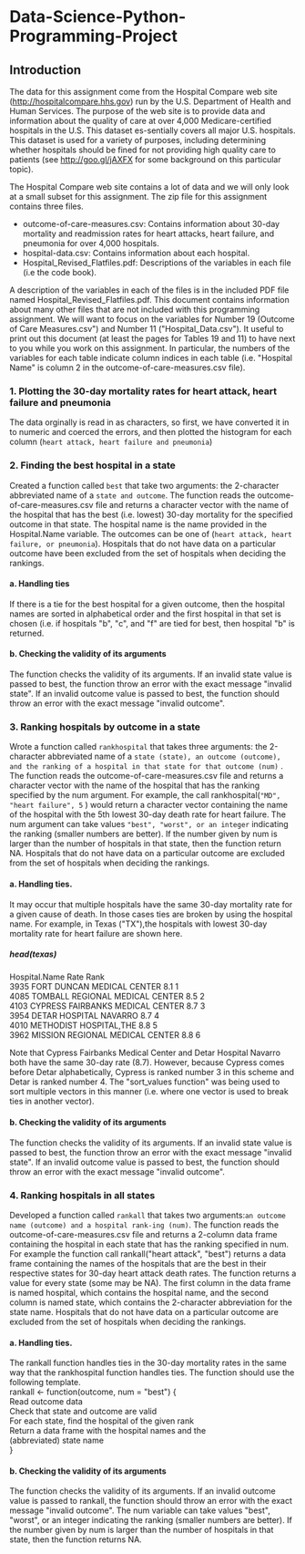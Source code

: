# Data-Science-Python-Programming-Project
## Introduction
The data for this assignment come from the Hospital Compare web site (http://hospitalcompare.hhs.gov) run by the U.S. Department of Health and Human Services. The purpose of the web site is to provide data and information about the quality of care at over 4,000 Medicare-certified hospitals in the U.S. This dataset es-sentially covers all major U.S. hospitals. This dataset is used for a variety of purposes, including determining whether hospitals should be fined for not providing high quality care to patients (see http://goo.gl/jAXFX for some background on this particular topic).

The Hospital Compare web site contains a lot of data and we will only look at a small subset for this assignment. The zip file for this assignment contains three files.

* outcome-of-care-measures.csv: Contains information about 30-day mortality and readmission rates for heart attacks, heart failure, and pneumonia for over 4,000 hospitals.
* hospital-data.csv: Contains information about each hospital.
* Hospital_Revised_Flatfiles.pdf: Descriptions of the variables in each file (i.e the code book).

A description of the variables in each of the files is in the included PDF file named Hospital_Revised_Flatfiles.pdf. This document contains information about many other files that are not included with this programming assignment. We will want to focus on the variables for Number 19 (Outcome of Care Measures.csv") and Number 11 ("Hospital_Data.csv"). It useful to print out this document (at least the pages for Tables 19 and 11) to have next to you while you work on this assignment. In particular, the numbers of the variables for each table indicate column indices in each table (i.e. "Hospital Name" is column 2 in the outcome-of-care-measures.csv file).
### 1. Plotting the 30-day mortality rates for heart attack, heart failure and pneumonia
The data orginally is read in as characters, so first, we have converted it in to numeric and coerced the errors, and then plotted the histogram for      each column (`heart attack, heart failure and pneumonia`)
### 2. Finding the best hospital in a state
Created a function called `best` that take two arguments: the 2-character abbreviated name of a `state and outcome`. The function reads the outcome-of-care-measures.csv file and returns a character vector with the name of the hospital that has the best (i.e. lowest) 30-day mortality for the specified outcome
in that state. The hospital name is the name provided in the Hospital.Name variable. The outcomes can be one of (`heart attack, heart failure, or pneumonia`). Hospitals that do not have data on a particular outcome have been excluded from the set of hospitals when deciding the rankings.
#### a. Handling ties 
If there is a tie for the best hospital for a given outcome, then the hospital names are sorted in alphabetical order and the first hospital in that set is chosen (i.e. if hospitals "b", "c", and "f" are tied for best, then hospital "b" is returned.
#### b. Checking the validity of its arguments
The function checks the validity of its arguments. If an invalid state value is passed to best, the function throw an error with the exact message "invalid state". If an invalid outcome value is passed to best, the function should throw an error with the exact message "invalid outcome".
### 3. Ranking hospitals by outcome in a state
Wrote a function called `rankhospital` that takes three arguments: the 2-character abbreviated name of a `state (state), an outcome (outcome), and the ranking of a hospital in that state for that outcome (num)` . The function reads the outcome-of-care-measures.csv file and returns a character vector with the name of the hospital that has the ranking specified by the num argument. For example, the call rankhospital(`"MD", "heart failure", 5` ) would return a character vector containing the name of the hospital with the 5th lowest 30-day death rate for heart failure. The num argument can take values `"best", "worst", or an integer`  indicating the ranking (smaller numbers are better). If the number given by num is larger than the number of hospitals in that state, then the function return NA. Hospitals that do not have data on a particular outcome are excluded from the set of hospitals when deciding the rankings.
#### a. Handling ties. 
It may occur that multiple hospitals have the same 30-day mortality rate for a given cause of death. In those cases ties are broken by using the hospital name. For example, in Texas ("TX"),the hospitals with lowest 30-day mortality rate for heart failure are shown here.

##### head(texas)
Hospital.Name  Rate  Rank\
3935 FORT DUNCAN MEDICAL CENTER  8.1  1\
4085 TOMBALL REGIONAL MEDICAL CENTER  8.5  2\
4103 CYPRESS FAIRBANKS MEDICAL CENTER  8.7  3\
3954 DETAR HOSPITAL NAVARRO  8.7  4\
4010 METHODIST HOSPITAL,THE  8.8  5\
3962 MISSION REGIONAL MEDICAL CENTER  8.8  6

Note that Cypress Fairbanks Medical Center and Detar Hospital Navarro both have the same 30-day rate (8.7). However, because Cypress comes before Detar alphabetically, Cypress is ranked number 3 in this scheme and Detar is ranked number 4. The "sort_values function" was being used to sort multiple vectors in this manner (i.e. where one vector is used to break ties in another vector).

#### b. Checking the validity of its arguments
The function checks the validity of its arguments. If an invalid state value is passed to best, the function throw an error with the exact message "invalid state". If an invalid outcome value is passed to best, the function should throw an error with the exact message "invalid outcome".

### 4. Ranking hospitals in all states
Developed a function called `rankall` that takes two arguments:`an outcome name (outcome) and a hospital rank-ing (num)`. The function reads the outcome-of-care-measures.csv file and returns a 2-column data frame containing the hospital in each state  that has the ranking specified in num. For example the function call rankall("heart attack", "best") returns a data frame containing the names of the hospitals that are the best in their respective states for 30-day heart attack death rates. The function returns a value for every state (some may be NA). The first column in the data frame is named hospital, which contains the hospital name, and the second column is named state, which contains the 2-character abbreviation for the state name. Hospitals that do not have data on a particular outcome are excluded from the set of hospitals when deciding the rankings.

#### a. Handling ties. 
The rankall function handles ties in the 30-day mortality rates in the same way that the rankhospital function handles ties.
The function should use the following template.\
rankall <- function(outcome, num = "best") {\
Read outcome data\
Check that state and outcome are valid\
For each state, find the hospital of the given rank\
Return a data frame with the hospital names and the\
(abbreviated) state name\
}

#### b. Checking the validity of its arguments
The function checks the validity of its arguments. If an invalid outcome value is passed to rankall, the function should throw an error with the exact message "invalid outcome". The num variable can take values "best", "worst", or an integer indicating the ranking (smaller numbers are better). If the number given by num is larger than the number of hospitals in that state, then the function returns NA.
